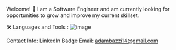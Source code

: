 Welcome! 👋
I am a Software Engineer and am currently looking for opportunities to grow and improve my current skillset.

🛠️ Languages and Tools :
![image](https://user-images.githubusercontent.com/113320981/230226254-1ca039a4-7d3e-4c5c-aa16-330d0355df6c.png)


Contact Info:
LinkedIn Badge
Email: adambazzi14@gmail.com
